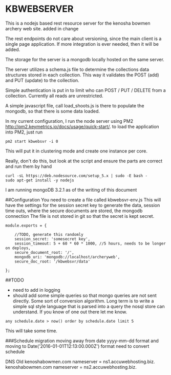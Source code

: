 # KBWEBSERVER
This is a nodejs based rest resource server for the kenosha bowmen archery web site.  added in change

The rest endpoints do not care about versioning, since the main client is a single page application.
If more integration is ever needed, then it will be added.

The storage for the server is a mongodb locally hosted on the same server.

The server utilizes a schema.js file to determine the collections data structures stored in each collection.
This way it validates the POST (add) and PUT (update) to the collection.

Simple authentication is put in to limit who can POST / PUT / DELETE from a collection.
Currently all reads are unrestricted.

A simple javascript file, call load_shoots.js is there to populate the mongodb, so that there is some data loaded.

In my current configuration, I run the node server using PM2 http://pm2.keymetrics.io/docs/usage/quick-start/.
to load the application into PM2, just run
```
pm2 start kbwebsvr -i 0
```

This will put it in clustering mode and create one instance per core.


Really, don't do this, but look at the script and ensure the parts are correct and run them by hand
```
curl -sL https://deb.nodesource.com/setup_5.x | sudo -E bash -
sudo apt-get install -y nodejs
```

I am running mongoDB 3.2.1 as of the writing of this document

##Configuration
You need to create a file called kbwebsvr-env.js
This will have the settings for the session secret key to generate the data, session time outs, where the secure
documents are stored, the mongodb connection
The file is not stored in git so that the secret is kept secret.

```
module.exports = {

    //TODO, generate this randomly
    session_secret: 'somesecret key',
    session_timeout: 5 + 60 * 60 * 1000, //5 hours, needs to be longer on deploys,
    secure_document_root: '/',
    mongodb_uri: 'mongodb://localhost/archeryweb',
    secure_doc_root: '/kbwebsvr/data'

};
```

##TODO
- need to add in logging
- should add some simple queries so that mongo queries are not sent directly.  Some sort of conversion algorithm.  Long term is to write a simple sql style language that is parsed into a query the nosql store can understand.  If you know of one out there let me know.
```
any schedule.date > now() order by schedule.date limit 5
```

This will take some time.

###Schedule migration
moving away from date yyyy-mm-dd format and moving to Date('2016-01-01T12:13:00.000Z') format
need to convert schedule

DNS Old
kenoshabowmen.com	nameserver = ns1.accuwebhosting.biz.
kenoshabowmen.com	nameserver = ns2.accuwebhosting.biz.

